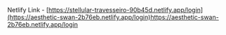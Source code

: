 
Netlify Link - [https://stellular-travesseiro-90b45d.netlify.app/login](https://aesthetic-swan-2b76eb.netlify.app/login)https://aesthetic-swan-2b76eb.netlify.app/login
